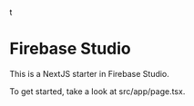 t 
# Firebase Studio

This is a NextJS starter in Firebase Studio.

To get started, take a look at src/app/page.tsx.

